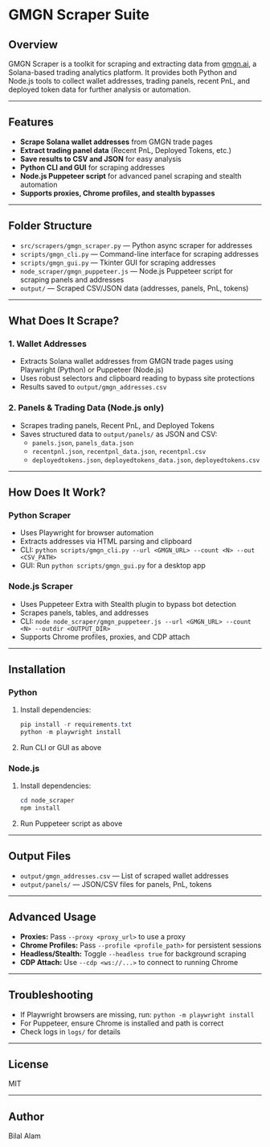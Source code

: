 # GMGN Scraper Suite

## Overview
GMGN Scraper is a toolkit for scraping and extracting data from [gmgn.ai](https://gmgn.ai), a Solana-based trading analytics platform. It provides both Python and Node.js tools to collect wallet addresses, trading panels, recent PnL, and deployed token data for further analysis or automation.

---

## Features
- **Scrape Solana wallet addresses** from GMGN trade pages
- **Extract trading panel data** (Recent PnL, Deployed Tokens, etc.)
- **Save results to CSV and JSON** for easy analysis
- **Python CLI and GUI** for scraping addresses
- **Node.js Puppeteer script** for advanced panel scraping and stealth automation
- **Supports proxies, Chrome profiles, and stealth bypasses**

---

## Folder Structure
- `src/scrapers/gmgn_scraper.py` — Python async scraper for addresses
- `scripts/gmgn_cli.py` — Command-line interface for scraping addresses
- `scripts/gmgn_gui.py` — Tkinter GUI for scraping addresses
- `node_scraper/gmgn_puppeteer.js` — Node.js Puppeteer script for scraping panels and addresses
- `output/` — Scraped CSV/JSON data (addresses, panels, PnL, tokens)

---

## What Does It Scrape?
### 1. **Wallet Addresses**
- Extracts Solana wallet addresses from GMGN trade pages using Playwright (Python) or Puppeteer (Node.js)
- Uses robust selectors and clipboard reading to bypass site protections
- Results saved to `output/gmgn_addresses.csv`

### 2. **Panels & Trading Data** (Node.js only)
- Scrapes trading panels, Recent PnL, and Deployed Tokens
- Saves structured data to `output/panels/` as JSON and CSV:
  - `panels.json`, `panels_data.json`
  - `recentpnl.json`, `recentpnl_data.json`, `recentpnl.csv`
  - `deployedtokens.json`, `deployedtokens_data.json`, `deployedtokens.csv`

---

## How Does It Work?
### Python Scraper
- Uses Playwright for browser automation
- Extracts addresses via HTML parsing and clipboard
- CLI: `python scripts/gmgn_cli.py --url <GMGN_URL> --count <N> --out <CSV_PATH>`
- GUI: Run `python scripts/gmgn_gui.py` for a desktop app

### Node.js Scraper
- Uses Puppeteer Extra with Stealth plugin to bypass bot detection
- Scrapes panels, tables, and addresses
- CLI: `node node_scraper/gmgn_puppeteer.js --url <GMGN_URL> --count <N> --outdir <OUTPUT_DIR>`
- Supports Chrome profiles, proxies, and CDP attach

---

## Installation
### Python
1. Install dependencies:
   ```powershell
   pip install -r requirements.txt
   python -m playwright install
   ```
2. Run CLI or GUI as above

### Node.js
1. Install dependencies:
   ```powershell
   cd node_scraper
   npm install
   ```
2. Run Puppeteer script as above

---

## Output Files
- `output/gmgn_addresses.csv` — List of scraped wallet addresses
- `output/panels/` — JSON/CSV files for panels, PnL, tokens

---

## Advanced Usage
- **Proxies:** Pass `--proxy <proxy_url>` to use a proxy
- **Chrome Profiles:** Pass `--profile <profile_path>` for persistent sessions
- **Headless/Stealth:** Toggle `--headless true` for background scraping
- **CDP Attach:** Use `--cdp <ws://...>` to connect to running Chrome

---

## Troubleshooting
- If Playwright browsers are missing, run: `python -m playwright install`
- For Puppeteer, ensure Chrome is installed and path is correct
- Check logs in `logs/` for details

---

## License
MIT

---

## Author
Bilal Alam

